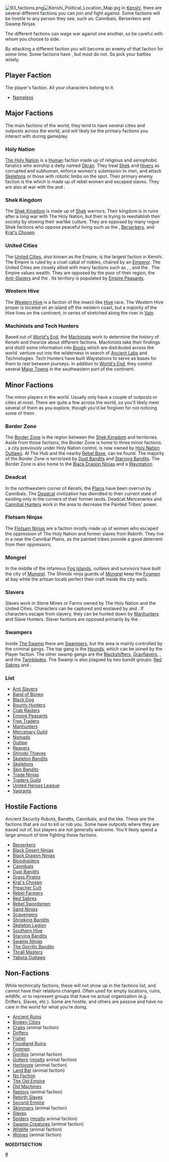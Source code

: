 ![](93_factions.png "93_factions.png")![](Kenshi_Political_Location_Map.jpg "Kenshi_Political_Location_Map.jpg")
In [Kenshi](Kenshi.md "wikilink"), there are several different factions you
can join and fight against. Some factions will be hostile to any person
they see, such as: Cannibals, Berserkers and Swamp Ninjas.

The different factions can wage war against one another, so be careful
with whom you choose to side.

By attacking a different faction you will become an enemy of that
faction for some time. Some factions have [](Guide_to_Faction_Relations.md), but most do not. So
pick your battles wisely.

## Player Faction

The player's faction. All your characters belong to it.

- [Nameless](Nameless.md "wikilink")

## Major Factions

The main factions of the world, they tend to have several cities and
outposts across the world, and will likely be the primary factions you
interact with during gameplay.

### Holy Nation

[The Holy Nation](02%20-%20Projects%20&%20Wikis/Kenshi/Kenshi%20Wiki/Kenshi%20Wiki%20Template/The_Holy_Nation.md "wikilink") is a
[Human](Human.md "wikilink") faction made up of religious and xenophobic
fanatics who worship a deity named [Okran](Okran.md "wikilink"). They treat
[Shek](Shek.md "wikilink") and [Hivers](Hive.md "wikilink") as corrupted and
subhuman, enforce women's submission to men, and attack
[Skeletons](Skeleton.md "wikilink") or those with robotic limbs on the
spot. Their primary enemy faction is the [](02%20-%20Projects%20&%20Wikis/Kenshi/Kenshi%20Wiki/Kenshi%20Wiki%20Template/Flotsam_Ninjas.md) which is made up of rebel women and
escaped slaves. They are also at war with the [](02%20-%20Projects%20&%20Wikis/Kenshi/Kenshi%20Wiki/Kenshi%20Wiki%20Template/Shek_Kingdom.md) and [](02%20-%20Projects%20&%20Wikis/Kenshi/Kenshi%20Wiki/Kenshi%20Wiki%20Template/United_Cities.md).

### Shek Kingdom

The [Shek Kingdom](02%20-%20Projects%20&%20Wikis/Kenshi/Kenshi%20Wiki/Kenshi%20Wiki%20Template/Shek_Kingdom.md "wikilink") is made up of
[Shek](Shek.md "wikilink") warriors. Their kingdom is in ruins after a long
war with The Holy Nation, but their [](Esata_the_Stone_Golem.md) is trying to reestablish their
society by slowing their warlike culture. They are opposed by many rogue
Shek factions who oppose peaceful living such as the [](02%20-%20Projects%20&%20Wikis/Kenshi/Kenshi%20Wiki/Kenshi%20Wiki%20Template/Band_of_Bones.md), [Berserkers](02%20-%20Projects%20&%20Wikis/Kenshi/Kenshi%20Wiki/Kenshi%20Wiki%20Template/Berserkers.md "wikilink"),
and [Kral's Chosen](02%20-%20Projects%20&%20Wikis/Kenshi/Kenshi%20Wiki/Kenshi%20Wiki%20Template/Kral's_Chosen.md "wikilink").

### United Cities

The [United Cities](02%20-%20Projects%20&%20Wikis/Kenshi/Kenshi%20Wiki/Kenshi%20Wiki%20Template/United_Cities.md "wikilink"), also known as the Empire,
is the largest faction in Kenshi. The Empire is ruled by a cruel cabal
of nobles, chaired by an
[Emperor](https://kenshi.fandom.com/wiki/Emperor_Tengu). The United
Cities are closely allied with many factions such as [](Bounty_Hunters.md), [](02%20-%20Projects%20&%20Wikis/Kenshi/Kenshi%20Wiki/Kenshi%20Wiki%20Template/Slave_Traders.md), and the [](Traders_Guild.md). The Empire values wealth. They are
opposed by the poor of their region, the
[Anti-Slavers](02%20-%20Projects%20&%20Wikis/Kenshi/Kenshi%20Wiki/Kenshi%20Wiki%20Template/Anti-Slavers.md "wikilink") and the [](Rebel_Farmers.md). Its territory is populated by
[Empire Peasants](02%20-%20Projects%20&%20Wikis/Kenshi/Kenshi%20Wiki/Kenshi%20Wiki%20Template/Empire_Peasants.md "wikilink").

### Western Hive

The [Western Hive](Western_Hive.md "wikilink") is a faction of the
insect-like [Hive](Hive.md "wikilink") race. The Western Hive proper is
located on an island off the western coast, but a majority of the Hive
lives on the continent, in series of [](Hive_Village.md) stretched along the river in
[Vain](Vain.md "wikilink").

### Machinists and Tech Hunters

Based out of [World's End](World's_End.md "wikilink"), the
[Machinists](Machinists.md "wikilink") work to determine the history of
Kenshi and theorize about different factions. Machinists take their
findings and distill some information into [Books](Books.md "wikilink")
which are distributed across the world. [](02%20-%20Projects%20&%20Wikis/Kenshi/Kenshi%20Wiki/Kenshi%20Wiki%20Template/Tech_Hunters.md) venture out into the wilderness in
search of [Ancient Labs](Ancient_Labs.md "wikilink") and Technologies. Tech
Hunters have built Waystations to serve as bases for them to rest
between journeys. In addition to [World's End](World's_End.md "wikilink"),
they control several [Major Towns](Major_Towns.md "wikilink") in the
southeastern part of the continent.

## Minor Factions

The minor players in the world. Usually only have a couple of outposts
or cities at most. There are quite a few across the world, so you'll
likely meet several of them as you explore, though you'd be forgiven for
not noticing some of them.

### Border Zone

The [Border Zone](Border_Zone.md "wikilink") is the region between the
[Shek Kingdom](02%20-%20Projects%20&%20Wikis/Kenshi/Kenshi%20Wiki/Kenshi%20Wiki%20Template/Shek_Kingdom.md "wikilink") and [](02%20-%20Projects%20&%20Wikis/Kenshi/Kenshi%20Wiki/Kenshi%20Wiki%20Template/The_Holy_Nation.md) territories. Aside from those
factions, the Border Zone is home to three minor factions. [](The_Hub.md), a city previously under Holy Nation control,
is now owned by [Holy Nation Outlaws](02%20-%20Projects%20&%20Wikis/Kenshi/Kenshi%20Wiki/Kenshi%20Wiki%20Template/Holy_Nation_Outlaws.md "wikilink").
At The Hub and the nearby [Rebel Base](Rebel_Base.md "wikilink"), [](Trade_Ninjas.md) can be found. The majority of the
Border Zone is terrorized by [Dust Bandits](Dust_Bandits.md "wikilink") and
[Starving Bandits](Starving_Bandits.md "wikilink"). The Border Zone is also
home to the [Black Dragon Ninjas](Black_Dragon_Ninjas.md "wikilink") and a
[Waystation](Waystation_(Border_Zone).md "wikilink").

### Deadcat

In the northwestern corner of Kenshi, the
[Plains](Cannibal_Plains.md "wikilink") have been overrun by Cannibals. The
[Deadcat](Deadcat.md "wikilink") civilization has dwindled to their current
state of existing only in the corners of their former lands. Deadcat
Mercenaries and [Cannibal Hunters](Cannibal_Hunters.md "wikilink") work in
the area to decrease the Painted Tribes' power.

### Flotsam Ninjas

The [Flotsam Ninjas](02%20-%20Projects%20&%20Wikis/Kenshi/Kenshi%20Wiki/Kenshi%20Wiki%20Template/Flotsam_Ninjas.md "wikilink") are a faction mostly
made up of women who escaped the oppression of The Holy Nation and
former slaves from Rebirth. They live in a [](Flotsam_Village.md) near the Cannibal Plains, as the
painted tribes provide a good deterrent from their oppressors.

### Mongrel

In the middle of the infamous [Fog Islands](Fog_Islands.md "wikilink"),
outlaws and survivors have built the city of
[Mongrel](Mongrel.md "wikilink"). The Shinobi ninja guards of
[Mongrel](Mongrel_(Faction).md "wikilink") keep the
[Fogmen](02%20-%20Projects%20&%20Wikis/Kenshi/Kenshi%20Wiki/Kenshi%20Wiki%20Template/Fogmen.md "wikilink") at bay while the artisan locals perfect
their craft inside the city walls.

### Slavers

Slaves work in Stone Mines or Farms owned by The Holy Nation and the
United Cities. Characters can be captured and enslaved by [](Slave_Hunters.md) and [](02%20-%20Projects%20&%20Wikis/Kenshi/Kenshi%20Wiki/Kenshi%20Wiki%20Template/Slave_Traders.md). If characters escape from slavery,
they can be hunted down by [Manhunters](Manhunters.md "wikilink") and Slave
Hunters. Slaver factions are opposed primarily by the [](Anti_Slavers.md).

### Swampers

Inside [The Swamp](The_Swamp.md "wikilink") there are
[Swampers](02%20-%20Projects%20&%20Wikis/Kenshi/Kenshi%20Wiki/Kenshi%20Wiki%20Template/Swampers.md "wikilink"), but the area is mainly controlled by
the criminal gangs. The top gang is the [Hounds](Hounds.md "wikilink"),
which can be joined by the Player faction. The other swamp gangs are the
[Blackshifters](Blackshifters.md "wikilink"),
[Grayflayers](Grayflayers.md "wikilink"), [](Stone_Rats.md), and the
[Twinblades](Twinblades.md "wikilink"). The Swamp is also plagued by two
bandit groups: [Red Sabres](Red_Sabres.md "wikilink") and [](Swamp_Ninjas.md).

### List

- [Anti Slavers](Anti_Slavers.md "wikilink")
- [Band of Bones](02%20-%20Projects%20&%20Wikis/Kenshi/Kenshi%20Wiki/Kenshi%20Wiki%20Template/Band_of_Bones.md "wikilink")
- [Black Dog](Black_Dog.md "wikilink")
- [Bounty Hunters](Bounty_Hunters.md "wikilink")
- [Crab Raiders](02%20-%20Projects%20&%20Wikis/Kenshi/Kenshi%20Wiki/Kenshi%20Wiki%20Template/Crab_Raiders.md "wikilink")
- [Empire Peasants](02%20-%20Projects%20&%20Wikis/Kenshi/Kenshi%20Wiki/Kenshi%20Wiki%20Template/Empire_Peasants.md "wikilink")
- [Free Traders](02%20-%20Projects%20&%20Wikis/Kenshi/Kenshi%20Wiki/Kenshi%20Wiki%20Template/Free_Traders.md "wikilink")
- [Manhunters](Manhunters.md "wikilink")
- [Mercenary Guild](02%20-%20Projects%20&%20Wikis/Kenshi/Kenshi%20Wiki/Kenshi%20Wiki%20Template/Mercenary_Guild.md "wikilink")
- [Nomads](Nomads.md "wikilink")
- [Outlaw](02%20-%20Projects%20&%20Wikis/Kenshi/Kenshi%20Wiki/Kenshi%20Wiki%20Template/Outlaw.md "wikilink")
- [Reavers](02%20-%20Projects%20&%20Wikis/Kenshi/Kenshi%20Wiki/Kenshi%20Wiki%20Template/Reavers.md "wikilink")
- [Shinobi Thieves](Shinobi_Thieves.md "wikilink")
- [Skeleton Bandits](Skeleton_Bandits.md "wikilink")
- [Skeletons](Skeletons.md "wikilink")
- [Skin Bandits](Skin_Bandits.md "wikilink")
- [Trade Ninjas](Trade_Ninjas.md "wikilink")
- [Traders Guild](Traders_Guild.md "wikilink")
- [United Heroes League](United_Heroes_League.md "wikilink")
- [Vagrants](02%20-%20Projects%20&%20Wikis/Kenshi/Kenshi%20Wiki/Kenshi%20Wiki%20Template/Vagrants.md "wikilink")

## Hostile Factions

Ancient Security Robots, Bandits, Cannibals, and the like. These are the
factions that are out to kill or rob you. Some have outposts where they
are based out of, but players are not generally welcome. You'll likely
spend a large amount of time fighting these factions.

- [Berserkers](02%20-%20Projects%20&%20Wikis/Kenshi/Kenshi%20Wiki/Kenshi%20Wiki%20Template/Berserkers.md "wikilink")
- [Black Desert Ninjas](Black_Desert_Ninjas.md "wikilink")
- [Black Dragon Ninjas](Black_Dragon_Ninjas.md "wikilink")
- [Bloodraiders](Bloodraiders.md "wikilink")
- [Cannibals](02%20-%20Projects%20&%20Wikis/Kenshi/Kenshi%20Wiki/Kenshi%20Wiki%20Template/Cannibals.md "wikilink")
- [Dust Bandits](Dust_Bandits.md "wikilink")
- [Grass Pirates](Grass_Pirates.md "wikilink")
- [Kral's Chosen](02%20-%20Projects%20&%20Wikis/Kenshi/Kenshi%20Wiki/Kenshi%20Wiki%20Template/Kral's_Chosen.md "wikilink")
- [Preacher Cult](Preacher_Cult.md "wikilink")
- [Rebel Farmers](Rebel_Farmers.md "wikilink")
- [Red Sabres](Red_Sabres.md "wikilink")
- [Rebel Swordsmen](02%20-%20Projects%20&%20Wikis/Kenshi/Kenshi%20Wiki/Kenshi%20Wiki%20Template/Rebel_Swordsmen.md "wikilink")
- [Sand Ninjas](Sand_Ninjas.md "wikilink")
- [Scavengers](Scavengers.md "wikilink")
- [Shrieking Bandits](Shrieking_Bandits.md "wikilink")
- [Skeleton Legion](Skeleton_Legion.md "wikilink")
- [Southern Hive](02%20-%20Projects%20&%20Wikis/Kenshi/Kenshi%20Wiki/Kenshi%20Wiki%20Template/Southern_Hive.md "wikilink")
- [Starving Bandits](Starving_Bandits.md "wikilink")
- [Swamp Ninjas](Swamp_Ninjas.md "wikilink")
- [The Gorrillo Bandits](The_Gorrillo_Bandits.md "wikilink")
- [Thrall Masters](Thrall_Masters.md "wikilink")
- [Yabuta Outlaws](02%20-%20Projects%20&%20Wikis/Kenshi/Kenshi%20Wiki/Kenshi%20Wiki%20Template/Yabuta_Outlaws.md "wikilink")

## Non-Factions

While technically factions, these will not show up in the factions list,
and cannot have their relations changed. Often used for empty locations,
ruins, wildlife, or to represent groups that have no actual organization
(e.g. Drifters, Slaves, etc.). Some are hostile, and others are passive
and have no care in the world for what you're doing.

- [Ancient Ruins](Ancient_Ruins.md "wikilink")
- [Broken Cities](Broken_Cities.md "wikilink")
- [Crabs](Crabs.md "wikilink") (animal faction)
- [Drifters](Drifters.md "wikilink")
- [Fisher](Fisher.md "wikilink")
- [Floodland Ruins](Floodland_Ruins.md "wikilink")
- [Fogmen](02%20-%20Projects%20&%20Wikis/Kenshi/Kenshi%20Wiki/Kenshi%20Wiki%20Template/Fogmen.md "wikilink")
- [Gorillos](Gorillos.md "wikilink") (animal faction)
- [Gutters](Gutters.md "wikilink") ([mostly](No-Face.md "wikilink") animal
  faction)
- [Herbivore](Herbivore.md "wikilink") (animal faction)
- [Land Bat](Land_Bat.md "wikilink") (animal faction)
- [No Faction](No_Faction.md "wikilink")
- [The Old Empire](The_Old_Empire.md "wikilink")
- [Old Machines](Old_Machines.md "wikilink")
- [Raptors](Raptors.md "wikilink") (animal faction)
- [Rebirth Slaves](Rebirth_Slaves.md "wikilink")
- [Second Empire](Second_Empire.md "wikilink")
- [Skimmers](Skimmers.md "wikilink") (animal faction)
- [Slaves](Slaves.md "wikilink")
- [Spiders](Spiders.md "wikilink") ([mostly](Bugmaster.md "wikilink") animal
  faction)
- [Swamp Creatures](Swamp_Creatures.md "wikilink") (animal faction)
- [Wildlife](Wildlife.md "wikilink") (animal faction)
- [Wolves](Wolves.md "wikilink") (animal faction)

__NOEDITSECTION__

[\#](Category:Factions "wikilink")